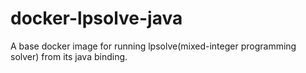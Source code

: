 # docker-lpsolve-java
A base docker image for running lpsolve(mixed-integer programming solver) from its java binding.
